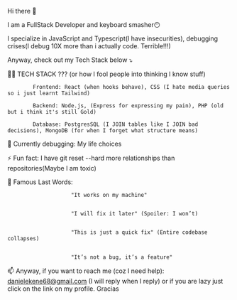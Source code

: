 Hi there 👋


I am a FullStack Developer and keyboard smasher😶

I specialize in JavaScript and Typescript(I have insecurities), debugging crises(I debug 10X more than i actually code. Terrible!!!)

Anyway, check out my Tech Stack below ⤵️

👨‍💻 TECH STACK ??? (or how I fool people into thinking I know stuff) 


            Frontend: React (when hooks behave), CSS (I hate media queries so i just learnt Tailwind)
            
            Backend: Node.js, (Express for expressing my pain), PHP (old but i think it's still Gold)
            
            Database: PostgresSQL (I JOIN tables like I JOIN bad decisions), MongoDB (for when I forget what structure means)


🔭 Currently debugging: My life choices


⚡ Fun fact:           I have git reset --hard more relationships than repositories(Maybe I am toxic)


📜 Famous Last Words:   

                        "It works on my machine"


                        "I will fix it later" (Spoiler: I won’t)


                        "This is just a quick fix" (Entire codebase collapses)
                        

                        "It’s not a bug, it’s a feature"



📫 Anyway, if you want to reach me (coz I need help):  danielekene68@gmail.com (I will reply when I reply) or if you are lazy just click on the link on my profile. Gracias


